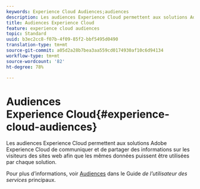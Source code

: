 ```yaml
---
keywords: Experience Cloud Audiences;audiences
description: Les audiences Experience Cloud permettent aux solutions Adobe Experience Cloud de communiquer et de partager des informations sur les visiteurs des sites web afin que les mêmes données puissent être utilisées par chaque solution.
title: Audiences Experience Cloud
feature: experience cloud audiences
topic: Standard
uuid: b3ec2cc8-f07b-4f09-85f2-bbf5495d0490
translation-type: tm+mt
source-git-commit: a05d2a28b7bea3aa559cd0174930af10c6d94134
workflow-type: tm+mt
source-wordcount: '82'
ht-degree: 78%

---
```



# Audiences Experience Cloud{#experience-cloud-audiences}

Les audiences Experience Cloud permettent aux solutions Adobe Experience Cloud de communiquer et de partager des informations sur les visiteurs des sites web afin que les mêmes données puissent être utilisées par chaque solution.

Pour plus d’informations, voir [Audiences](https://experienceleague.adobe.com/docs/core-services/interface/audiences/audience-library.html) dans le Guide *de l’utilisateur des services* principaux.

